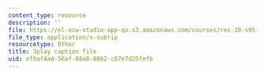 ```yaml
---
content_type: resource
description: ''
file: https://ol-ocw-studio-app-qa.s3.amazonaws.com/courses/res-10-s95-physics-of-covid-19-transmission-fall-2020/ef6af4ad56af88a88862c87e7d25fefb_Jd1BTtUqLBA.srt
file_type: application/x-subrip
resourcetype: Other
title: 3play caption file
uid: ef6af4ad-56af-88a8-8862-c87e7d25fefb
---
```

